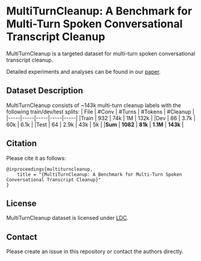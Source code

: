 

# MultiTurnCleanup: A Benchmark for Multi-Turn Spoken Conversational Transcript Cleanup

MultiTurnCleanup is a targeted dataset for multi-turn spoken conversational transcript cleanup. 

Detailed experiments and analyses can be found in our [paper](https://hua-shen.org/assets/files/google_multi_turn_cleanup.pdf).

## Dataset Description
MultiTurnCleanup consists of ~143k multi-turn cleanup labels with the following train/dev/test splits:
| File      | #Conv   |  #Turns   |   #Tokens   |  #Cleanup  |
|-----|-----|-----|-----|-----|
|Train | 932 | 74k   |  1M  |  132k  |
|Dev  |  86 |  3.7k  | 60k   | 6.1k   |
|Test | 64 | 2.9k   |  43k  |  5k  |
|**Sum** | **1082** | **81k**   |  **1.1M**  |  **143k**  |





## Citation
Please cite it as follows:

```
@inproceedings{multiturncleanup,
    title = "{MultiTurnCleanup: A Benchmark for Multi-Turn Spoken Conversational Transcript Cleanup}"
}
```

## License
MultiTurnCleanup dataset is licensed under [LDC](https://www.ldc.upenn.edu/data-management/using/licensing).



## Contact

Please create an issue in this repository or contact the authors directly.


<!-- 

Each CSV file consists of original question (SQuAD-v2) and disfluent question (Disfl-QA) in the following format:
```
{ 
  "squad_v2_id":
  {
    "original": Original question from SQuAD-v2,
    "disfluent": Disfluent question from Disfl-QA
  }, ...
}
```
**Note**: The `squad_v2_id` corresponds to the unique  `data.paragraphs.qas.id` in SQuAD-v2 development set.  

Here's an example from the dataset:
```json
 {
  "56ddde6b9a695914005b9628": {
    "original": "In what country is Normandy located?",
    "disfluent": "In what country is Norse found no wait Normandy not Norse?"
  },
  "56ddde6b9a695914005b9629": {
    "original": "When were the Normans in Normandy?",
    "disfluent": "From which countries no tell me when were the Normans in Normandy?"
  },
  "56ddde6b9a695914005b962a": {
    "original": "From which countries did the Norse originate?",
    "disfluent": "From which Norse leader I mean countries did the Norse originate?"
  },
  "56ddde6b9a695914005b962b": {
    "original": "Who was the Norse leader?",
    "disfluent": "When I mean Who was the Norse leader?"
  },
  "56ddde6b9a695914005b962c": {
    "original": "What century did the Normans first gain their separate identity?",
    "disfluent": "When no what century did the Normans first gain their separate identity?"
  },
 }
``` -->
